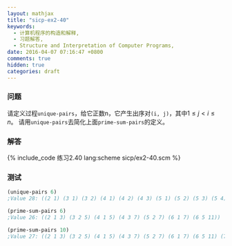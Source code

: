 ```yaml
---
layout: mathjax
title: "sicp-ex2-40"
keywords:
  - 计算机程序的构造和解释,
  - 习题解答,
  - Structure and Interpretation of Computer Programs,
date: 2016-04-07 07:16:47 +0800
comments: true
hidden: true
categories: draft
---
```


### 问题

请定义过程`unique-pairs`，给它正数n，它产生出序对`(i, j)`，其中$1 \leqslant j < i \leqslant n$。
请用`unique-pairs`去简化上面`prime-sum-pairs`的定义。

### 解答

{% include_code 练习2.40 lang:scheme sicp/ex2-40.scm %}

### 测试

``` scheme
(unique-pairs 6)
;Value 28: ((2 1) (3 1) (3 2) (4 1) (4 2) (4 3) (5 1) (5 2) (5 3) (5 4) (6 1) (6 2) (6 3) (6 4) (6 5))

(prime-sum-pairs 6)
;Value 26: ((2 1 3) (3 2 5) (4 1 5) (4 3 7) (5 2 7) (6 1 7) (6 5 11))

(prime-sum-pairs 10)
;Value 27: ((2 1 3) (3 2 5) (4 1 5) (4 3 7) (5 2 7) (6 1 7) (6 5 11) (7 4 11) (7 6 13) (8 3 11) (8 5 13) (9 2 11) (9 4 13) (9 8 17) (10 1 11) (10 3 13) (10 7 17) (10 9 19))
```
